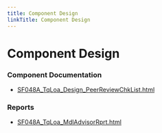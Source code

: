 ```yaml
---
title: Component Design
linkTitle: Component Design
---
```


# Component Design
### Component Documentation

- [SF048A_TqLoa_Design_PeerReviewChkList.html](Doc/SF048A_TqLoa_Design_PeerReviewChkList.html)

### Reports

- [SF048A_TqLoa_MdlAdvisorRprt.html](Reports/SF048A_TqLoa_MdlAdvisorRprt.html)

